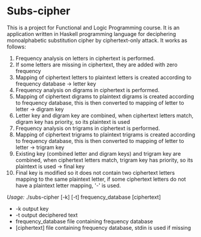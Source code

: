 # Subs-cipher
This is a project for Functional and Logic Programming course. It is an application written in Haskell programming language for deciphering monoalphabetic substitution cipher by ciphertext-only attack. It works as follows:
1. Frequency analysis on letters in ciphertext is performed.
2. If some letters are missing in ciphertext, they are added with zero frequency
3. Mapping of ciphertext letters to plaintext letters is created according to frequency database -> letter key
4. Frequency analysis on digrams in ciphertext is performed.
5. Mapping of ciphertext digrams to plaintext digrams is created according to frequency database, this is then converted to mapping of letter to letter -> digram key
6. Letter key and digram key are combined, when ciphertext letters match, digram key has priority, so its plaintext is used
7. Frequency analysis on trigrams in ciphertext is performed.
8. Mapping of ciphertext trigrams to plaintext trigrams is created according to frequency database, this is then converted to mapping of letter to letter -> trigram key
9. Existing key (combined letter and digram keys) and trigram key are combined, when ciphertext letters match, trigram key has priority, so its plaintext is used -> final key
10. Final key is modified so it does not contain two ciphertext letters mapping to the same plaintext letter, if some ciphertext letters do not have a plaintext letter mapping, '-' is used.

*Usage:*
./subs-cipher [-k] [-t] frequency_database [ciphertext]
* -k                  output key                                                  
* -t                  output deciphered text                                      
* frequency_database  file containing frequency database                          
* [ciphertext]        file containing frequency database, stdin is used if missing

